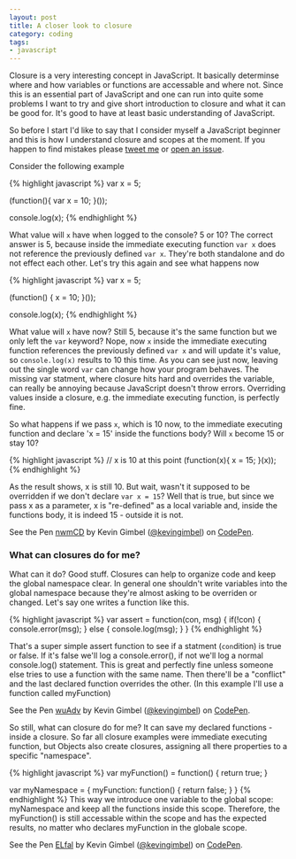```yaml
---
layout: post
title: A closer look to closure
category: coding
tags:
- javascript
---
```


Closure is a very interesting concept in JavaScript. It basically determinse where and how variables or
functions are accessable and where not. Since this is an essential part of JavaScript and one can run into quite some
problems I want to try and give short introduction to closure and what it can be good for. It's good to have at least
basic understanding of JavaScript.

So before I start I'd like to say that I consider myself a JavaScript beginner and this is how I understand closure
and scopes at the moment. If you happen to find mistakes please [tweet me](https://twitter.com/_kevinatari) or [open an
issue](https://github.com/kevingimbel/kevingimbel.github.io/issues?page=1&state=open).

Consider the following example

{% highlight javascript %}
var x = 5;

(function(){
  var x = 10;
}());

console.log(x);
{% endhighlight %}

What value will `x` have when logged to the console? 5 or 10? The correct answer is 5, because inside the immediate
executing function `var x` does not reference the previously defined `var x`. They're both standalone and do not effect
each other. Let's try this again and see what happens now

{% highlight javascript %}
var x = 5;

(function() {
  x = 10;
}());

console.log(x);
{% endhighlight %}

What value will `x` have now? Still 5, because it's the same function but we only left the `var` keyword? Nope, now `x`
inside the immediate executing function references the previously defined `var x` and will update it's value, so
`console.log(x)` results to 10 this time. As you can see just now, leaving out the single word `var` can change how your
program behaves. The missing var statment, where closure hits hard and overrides the variable, can really be annoying
because JavaScript doesn't throw errors. Overriding values inside a closure, e.g. the immediate executing function, is
perfectly fine.

So what happens if we pass `x`, which is 10 now, to the immediate executing function and declare 'x = 15' inside the
functions body? Will `x` become 15 or stay 10?

{% highlight javascript %}
// x is 10 at this point
(function(x){
	x = 15;
}(x));
{% endhighlight %}

As the result shows, x is still 10. But wait, wasn't it supposed to be overridden if we don't declare `var x = 15`? Well
that is true, but since we pass x as a parameter, x is "re-defined" as a local variable and, inside the functions body, it is
indeed 15 - outside it is not.

<p data-height="268" data-theme-id="647" data-slug-hash="nwmCD" data-default-tab="result" class='codepen'>See the Pen <a
href='http://codepen.io/kevingimbel/pen/nwmCD/'>nwmCD</a> by Kevin Gimbel (<a
href='http://codepen.io/kevingimbel'>@kevingimbel</a>) on <a href='http://codepen.io'>CodePen</a>.</p>


### What can closures do for me?

What can it do? Good stuff. Closures can help to organize code and keep the global namespace clear. In general one shouldn't write variables into the global namespace because they're almost asking to be overriden or changed. Let's say one writes a function like this.

{% highlight javascript %}
var assert = function(con, msg) {
  if(!con) {
    console.error(msg);
  } else {
    console.log(msg);
  }
}
{% endhighlight %}

That's a super simple assert function to see if a statment (`con`dition) is true or false. If it's false we'll log a console.error(), if not we'll log a normal console.log() statement. This is great and perfectly fine unless someone else
tries to use a function with the same name. Then there'll be a "conflict" and the last declared function overrides the other. (In this example I'll use a function called myFunction)

<p data-height="268" data-theme-id="647" data-slug-hash="wuAdv" data-default-tab="result" class='codepen'>See the Pen <a
href='http://codepen.io/kevingimbel/pen/wuAdv/'>wuAdv</a> by Kevin Gimbel (<a
href='http://codepen.io/kevingimbel'>@kevingimbel</a>) on <a href='http://codepen.io'>CodePen</a>.</p>

So still, what can closure do for me? It can save my declared functions - inside a closure. So far all closure examples were immediate executing function, but Objects also create closures, assigning all there properties to a specific "namespace".

{% highlight javascript %}
var myFunction() = function() {
  return true;
}

var myNamespace = {
  myFunction: function() {
    return false;
  }
}
{% endhighlight %}
This way we introduce one variable to the global scope: myNamespace and keep all the functions inside this scope.
Therefore, the myFunction() is still accessable within the scope and has the expected results, no matter who
declares myFunction in the globale scope.

<p data-height="268" data-theme-id="647" data-slug-hash="ELfal" data-default-tab="result" class='codepen'>See the Pen <a
href='http://codepen.io/kevingimbel/pen/ELfal/'>ELfal</a> by Kevin Gimbel (<a
href='http://codepen.io/kevingimbel'>@kevingimbel</a>) on <a href='http://codepen.io'>CodePen</a>.</p>
<script async src="//codepen.io/assets/embed/ei.js"></script>
